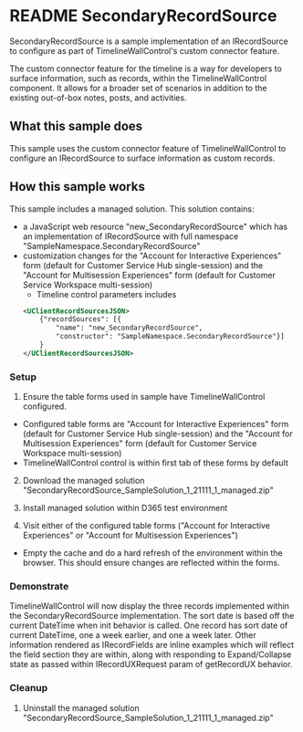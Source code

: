 # README SecondaryRecordSource

SecondaryRecordSource is a sample implementation of an IRecordSource to configure as part of TimelineWallControl's custom connector feature.

The custom connector feature for the timeline is a way for developers to surface information, such as records, within the TimelineWallControl component. It allows for a broader set of scenarios in addition to the existing out-of-box notes, posts, and activities.

## What this sample does

This sample uses the custom connector feature of TimelineWallControl to configure an IRecordSource to surface information as custom records.

## How this sample works

This sample includes a managed solution. This solution contains:

- a JavaScript web resource "new_SecondaryRecordSource" which has an implementation of IRecordSource with full namespace "SampleNamespace.SecondaryRecordSource"
- customization changes for the "Account for Interactive Experiences" form (default for Customer Service Hub single-session) and the "Account for Multisession Experiences" form (default for Customer Service Workspace multi-session)
    - Timeline control parameters includes 
    ```xml
    <UClientRecordSourcesJSON>
        {"recordSources": [{
            "name": "new_SecondaryRecordSource", 
            "constructor": "SampleNamespace.SecondaryRecordSource"}]
        }
    </UClientRecordSourcesJSON>
    ```

### Setup

1. Ensure the table forms used in sample have TimelineWallControl configured.
- Configured table forms are "Account for Interactive Experiences" form (default for Customer Service Hub single-session) and the "Account for Multisession Experiences" form (default for Customer Service Workspace multi-session)
- TimelineWallControl control is within first tab of these forms by default

2. Download the managed solution "SecondaryRecordSource_SampleSolution_1_21111_1_managed.zip"

3. Install managed solution within D365 test environment

4. Visit either of the configured table forms ("Account for Interactive Experiences" or "Account for Multisession Experiences")
- Empty the cache and do a hard refresh of the environment within the browser. This should ensure changes are reflected within the forms. 

### Demonstrate

TimelineWallControl will now display the three records implemented within the SecondaryRecordSource implementation. The sort date is based off the current DateTime when init behavior is called. One record has sort date of current DateTime, one a week earlier, and one a week later. Other information rendered as IRecordFields are inline examples which will reflect the field section they are within, along with responding to Expand/Collapse state as passed within IRecordUXRequest param of getRecordUX behavior.

### Cleanup

1. Uninstall the managed solution "SecondaryRecordSource_SampleSolution_1_21111_1_managed.zip"